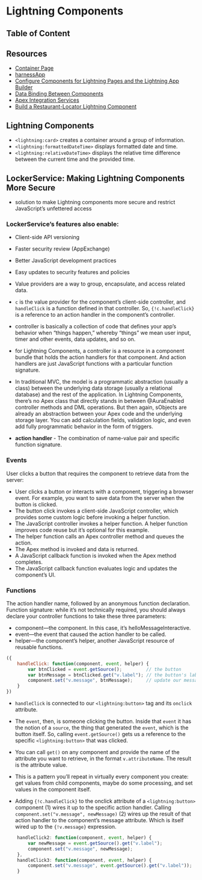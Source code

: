 # Lightning Components

## Table of Content

## Resources 
* [Container Page](https://developer.salesforce.com/docs/atlas.en-us.210.0.pages.meta/pages/pages_html_container_page.htm)
* [harnessApp](https://crmsystems-dev-ed.lightning.force.com/c/harnessApp.app)
* [Configure Components for Lightning Pages and the Lightning App Builder](https://developer.salesforce.com/docs/atlas.en-us.lightning.meta/lightning/components_config_for_app_builder.htm)
* [Data Binding Between Components](https://developer.salesforce.com/docs/atlas.en-us.lightning.meta/lightning/expr_data_binding.htm)
* [Apex Integration Services](https://trailhead.salesforce.com/modules/apex_integration_services/units/apex_integration_rest_callouts)
* [Build a Restaurant-Locator Lightning Component](https://trailhead.salesforce.com/projects/workshop-lightning-restaurant-locator/steps/yelp_3)

## Lightning Components
* `<lightning:card>` creates a container around a group of information.
* `<lightning:formattedDateTime>` displays formatted date and time.
* `<lightning:relativeDateTime>` displays the relative time difference between the current time and the provided time.

## LockerService: Making Lightning Components More Secure
* solution to make Lightning components more secure and restrict JavaScript’s unfettered access

### LockerService’s features also enable:
* Client-side API versioning
* Faster security review (AppExchange)
* Better JavaScript development practices
* Easy updates to security features and policies

* Value providers are a way to group, encapsulate, and access related data. 
* `c` is the value provider for the component’s client-side controller, and `handleClick` is a function defined in that controller. So, `{!c.handleClick}` is a reference to an action handler in the component’s controller.
* controller is basically a collection of code that defines your app’s behavior when “things happen,” whereby “things” we mean user input, timer and other events, data updates, and so on. 
* for Lightning Components, a controller is a resource in a component bundle that holds the action handlers for that component. And action handlers are just JavaScript functions with a particular function signature.
* In traditional MVC, the model is a programmatic abstraction (usually a class) between the underlying data storage (usually a relational database) and the rest of the application. In Lightning Components, there’s no Apex class that directly stands in between @AuraEnabled controller methods and DML operations. But then again, sObjects are already an abstraction between your Apex code and the underlying storage layer. You can add calculation fields, validation logic, and even add fully programmatic behavior in the form of triggers.
* <b>action handler</b> - The combination of name-value pair and specific function signature.
### Events
User clicks a button that requires the component to retrieve data from the server:
* User clicks a button or interacts with a component, triggering a browser event. For example, you want to save data from the server when the button is clicked.
* The button click invokes a client-side JavaScript controller, which provides some custom logic before invoking a helper function.
* The JavaScript controller invokes a helper function. A helper function improves code reuse but it’s optional for this example.
* The helper function calls an Apex controller method and queues the action.
* The Apex method is invoked and data is returned.
* A JavaScript callback function is invoked when the Apex method completes.
* The JavaScript callback function evaluates logic and updates the component’s UI.

### Functions
The action handler name, followed by an anonymous function declaration. Function signature: while it’s not technically required, you should always declare your controller functions to take these three parameters:

* component—the component. In this case, it’s helloMessageInteractive.
* event—the event that caused the action handler to be called.
* helper—the component’s helper, another JavaScript resource of reusable functions.

```javascript
({
    handleClick: function(component, event, helper) {
        var btnClicked = event.getSource();         // the button
        var btnMessage = btnClicked.get("v.label"); // the button's label
        component.set("v.message", btnMessage);     // update our message
    }
})
```
* `handleClick` is connected to our `<lightning:button>` tag and its `onclick` attribute.
* The `event`, then, is someone clicking the button. Inside that `event` it has the notion of a `source`, the thing that generated the `event`, which is the button itself. So, calling `event.getSource()` gets us a reference to the specific `<lightning:button>` that was clicked.

* You can call `get()` on any component and provide the name of the attribute you want to retrieve, in the format `v.attributeName`. The result is the attribute value.

* This is a pattern you’ll repeat in virtually every component you create: get values from child components, maybe do some processing, and set values in the component itself.

* Adding `{!c.handleClick}` to the onclick attribute of a `<lightning:button>` component (1) wires it up to the specific action handler. Calling `component.set("v.message", newMessage)` (2) wires up the result of that action handler to the component’s message attribute. Which is itself wired up to the `{!v.message}` expression.

```javascript
    handleClick2: function(component, event, helper) {
        var newMessage = event.getSource().get("v.label");
        component.set("v.message", newMessage);
    },
    handleClick3: function(component, event, helper) {
        component.set("v.message", event.getSource().get("v.label"));
    }
```
